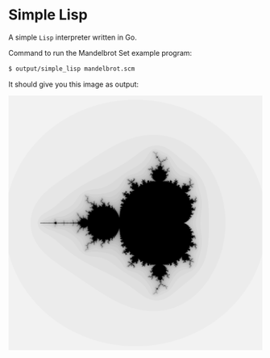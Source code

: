 # Simple Lisp

A simple `Lisp` interpreter written in Go.

Command to run the Mandelbrot Set example program:

```bash
$ output/simple_lisp mandelbrot.scm
```

It should give you this image as output:

![Mandelbrot Set](mandelbrot.png)
